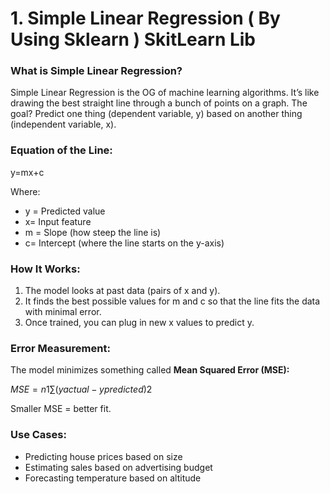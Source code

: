 # **1. Simple Linear Regression** ( By Using Sklearn ) SkitLearn Lib 


### **What is Simple Linear Regression?**

Simple Linear Regression is the OG of machine learning algorithms. It’s like drawing the best straight line through a bunch of points on a graph. The goal? Predict one thing (dependent variable, y) based on another thing (independent variable, x).

### **Equation of the Line:**

y=mx+c

Where:

- y = Predicted value
- x= Input feature
- m = Slope (how steep the line is)
- c= Intercept (where the line starts on the y-axis)

### **How It Works:**

1. The model looks at past data (pairs of x and y).
2. It finds the best possible values for m and c so that the line fits the data with minimal error.
3. Once trained, you can plug in new x values to predict y.

### **Error Measurement:**

The model minimizes something called **Mean Squared Error (MSE):**

$MSE=n1​∑(yactual​−ypredicted​)2$

Smaller MSE = better fit.

### **Use Cases:**

- Predicting house prices based on size
- Estimating sales based on advertising budget
- Forecasting temperature based on altitude
